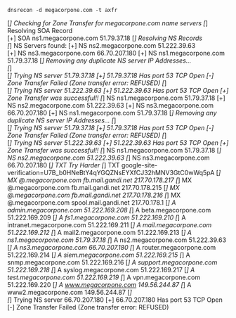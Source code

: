 ```shell
dnsrecon -d megacorpone.com -t axfr
```


[*] Checking for Zone Transfer for megacorpone.com name servers
[*] Resolving SOA Record          
[+]      SOA ns1.megacorpone.com 51.79.37.18
[*] Resolving NS Records                               
[*] NS Servers found:
[+]      NS ns2.megacorpone.com 51.222.39.63               
[+]      NS ns3.megacorpone.com 66.70.207.180
[+]      NS ns1.megacorpone.com 51.79.37.18
[*] Removing any duplicate NS server IP Addresses...       
[*]  
[*] Trying NS server 51.79.37.18
[+] 51.79.37.18 Has port 53 TCP Open
[-] Zone Transfer Failed (Zone transfer error: REFUSED)
[*]  
[*] Trying NS server 51.222.39.63
[+] 51.222.39.63 Has port 53 TCP Open
[+] Zone Transfer was successful!!
[*]      NS ns1.megacorpone.com 51.79.37.18
[+]      NS ns2.megacorpone.com 51.222.39.63
[+]      NS ns3.megacorpone.com 66.70.207.180
[+]      NS ns1.megacorpone.com 51.79.37.18
[*] Removing any duplicate NS server IP Addresses...
[*]  
[*] Trying NS server 51.79.37.18
[+] 51.79.37.18 Has port 53 TCP Open
[-] Zone Transfer Failed (Zone transfer error: REFUSED)
[*]  
[*] Trying NS server 51.222.39.63
[+] 51.222.39.63 Has port 53 TCP Open
[+] Zone Transfer was successful!!
[*]      NS ns1.megacorpone.com 51.79.37.18
[*]      NS ns2.megacorpone.com 51.222.39.63
[*]      NS ns3.megacorpone.com 66.70.207.180
[*]      TXT Try Harder
[*]      TXT google-site-verification=U7B_b0HNeBtY4qYGQZNsEYXfCJ32hMNV3GtC0wWq5pA
[*]      MX @.megacorpone.com fb.mail.gandi.net 217.70.178.217
[*]      MX @.megacorpone.com fb.mail.gandi.net 217.70.178.215
[*]      MX @.megacorpone.com fb.mail.gandi.net 217.70.178.216
[*]      MX @.megacorpone.com spool.mail.gandi.net 217.70.178.1
[*]      A admin.megacorpone.com 51.222.169.208
[*]      A beta.megacorpone.com 51.222.169.209
[*]      A fs1.megacorpone.com 51.222.169.210
[*]      A intranet.megacorpone.com 51.222.169.211
[*]      A mail.megacorpone.com 51.222.169.212
[*]      A mail2.megacorpone.com 51.222.169.213
[*]      A ns1.megacorpone.com 51.79.37.18
[*]      A ns2.megacorpone.com 51.222.39.63
[*]      A ns3.megacorpone.com 66.70.207.180
[*]      A router.megacorpone.com 51.222.169.214
[*]      A siem.megacorpone.com 51.222.169.215
[*]      A snmp.megacorpone.com 51.222.169.216
[*]      A support.megacorpone.com 51.222.169.218
[*]      A syslog.megacorpone.com 51.222.169.217
[*]      A test.megacorpone.com 51.222.169.219
[*]      A vpn.megacorpone.com 51.222.169.220
[*]      A www.megacorpone.com 149.56.244.87
[*]      A www2.megacorpone.com 149.56.244.87
[*]  
[*] Trying NS server 66.70.207.180
[+] 66.70.207.180 Has port 53 TCP Open
[-] Zone Transfer Failed (Zone transfer error: REFUSED)


